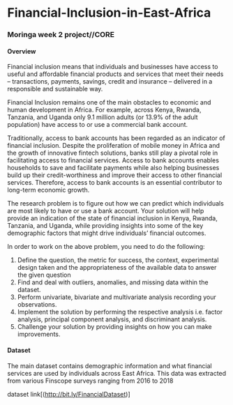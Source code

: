 # Financial-Inclusion-in-East-Africa
### Moringa week 2 project//CORE

#### Overview 

Financial inclusion means that individuals and businesses have access to useful and affordable financial products and services that meet their needs – transactions, payments, savings, credit and insurance – delivered in a responsible and sustainable way.

Financial Inclusion remains one of the main obstacles to economic and human development in Africa. For example, across Kenya, Rwanda, Tanzania, and Uganda only 9.1 million adults (or 13.9% of the adult population) have access to or use a commercial bank account.

Traditionally, access to bank accounts has been regarded as an indicator of financial inclusion. Despite the proliferation of mobile money in Africa and the growth of innovative fintech solutions, banks still play a pivotal role in facilitating access to financial services. Access to bank accounts enables households to save and facilitate payments while also helping businesses build up their credit-worthiness and improve their access to other financial services. Therefore, access to bank accounts is an essential contributor to long-term economic growth.

The research problem is to figure out how we can predict which individuals are most likely to have or use a bank account. Your solution will help provide an indication of the state of financial inclusion in Kenya, Rwanda, Tanzania, and Uganda, while providing insights into some of the key demographic factors that might drive individuals’ financial outcomes.

In order to work on the above problem, you need to do the following:

1. Define the question, the metric for success, the context, experimental design taken and the appropriateness of the available data to answer the given question
2. Find and deal with outliers, anomalies, and missing data within the dataset.
3. Perform univariate, bivariate and multivariate analysis recording your observations.
4. Implement the solution by performing the respective analysis i.e. factor analysis, principal component analysis, and discriminant analysis.
5. Challenge your solution by providing insights on how you can make improvements.

#### Dataset

The main dataset contains demographic information and what financial services are used by individuals across East Africa. This data was extracted from various Finscope surveys ranging from 2016 to 2018

dataset link[(http://bit.ly/FinancialDataset)]
